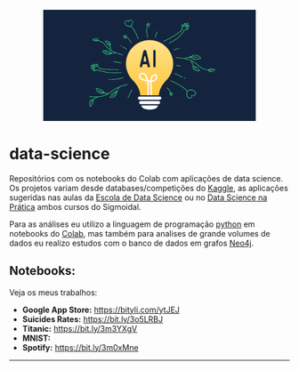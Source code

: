 <p  align="center">
 <img src='https://github.com/guimaraaes/data-science/blob/master/assets/ai_image.png' height=200/>
 </p>

# data-science
Repositórios com os notebooks do Colab com aplicações de data science. Os projetos variam desde databases/competições do [Kaggle](https://www.kaggle.com/), as aplicações sugeridas nas aulas da [Escola de Data Science](https://escola.sigmoidal.ai/) ou no [Data Science na Prática](https://curso.datasciencenapratica.com/) ambos cursos do Sigmoidal.

Para as análises eu utilizo a linguagem de programação [python](https://www.python.org/) em notebooks do [Colab](https://colab.research.google.com/), mas também para analises de grande volumes de dados eu realizo estudos com o banco de dados em grafos [Neo4j](http://neo4j.com/).
 
## Notebooks:
Veja os meus trabalhos:

* **Google App Store:** https://bityli.com/ytJEJ
* **Suicides Rates:** https://bit.ly/3o5LRBJ
* **Titanic:** https://bit.ly/3m3YXgV
* **MNIST:** 
* **Spotify:** https://bit.ly/3m0xMne



---
